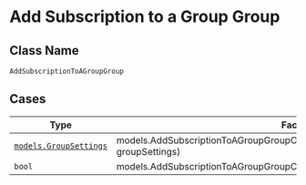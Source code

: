 
# Add Subscription to a Group Group

## Class Name

`AddSubscriptionToAGroupGroup`

## Cases

| Type | Factory Method |
|  --- | --- |
| [`models.GroupSettings`](../../../doc/models/group-settings.md) | models.AddSubscriptionToAGroupGroupContainer.FromGroupSettings(models.GroupSettings groupSettings) |
| `bool` | models.AddSubscriptionToAGroupGroupContainer.FromBoolean(bool boolean) |

